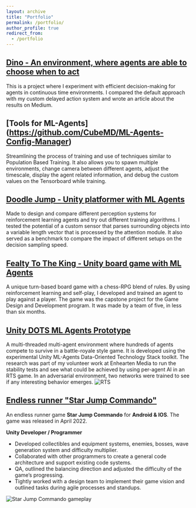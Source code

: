 ```yaml
---
layout: archive
title: "Portfolio"
permalink: /portfolio/
author_profile: true
redirect_from:
  - /portfolio
---
```



## [Dino - An environment, where agents are able to choose when to act](https://github.com/CubeMD/Dino)
This is a project where I experiment with efficient decision-making for agents in continuous time environments. I compared the default approach with my custom delayed action system and wrote an article about the results on Medium.

## [Tools for ML-Agents] (https://github.com/CubeMD/ML-Agents-Config-Manager)
Streamlining the process of training and use of techniques similar to Population Based Training. It also allows you to spawn multiple environments, change camera between different agents, adjust the timescale, display the agent related information, and debug the custom values on the Tensorboard while training.

## [Doodle Jump - Unity platformer with ML Agents](https://www.youtube.com/watch?v=IvUJZDy035o)
Made to design and compare different perception systems for reinforcement learning agents and try out different training algorithms. I tested the potential of a custom sensor that parses surrounding objects into a variable length vector that is processed by the attention module. It also served as a benchmark to compare the impact of different setups on the decision sampling speed.

## [Fealty To The King - Unity board game with ML Agents](https://www.youtube.com/watch?v=LyAL6vfuons)
A unique turn-based board game with a chess-RPG blend of rules. By using reinforcement learning and self-play, I developed and trained an agent to play against a player. The game was the capstone project for the Game Design and Development program. It was made by a team of five, in less than six months.

## [Unity DOTS ML Agents Prototype](https://www.youtube.com/watch?v=ujRuLjidH78)
A multi-threaded multi-agent environment where hundreds of agents compete to survive in a battle-royale style game. It is developed using the experimental Unity ML-Agents Data-Oriented Technology Stack toolkit. The research was part of my volunteer work at Enhearten Media to run the stability tests and see what could be achieved by using per-agent AI in an RTS game. In an adversarial environment, two networks were trained to see if any interesting behavior emerges.
![RTS](https://www.youtube.com/watch?v=ujRuLjidH78)

## [Endless runner "Star Jump Commando"](https://play.google.com/store/apps/details?id=com.cometstudios.starjumpcommando&hl=en_US&gl=US)

An endless runner game **Star Jump Commando** for **Android & IOS**. The game was released in April 2022.

**Unity Developer / Programmer**
- Developed collectibles and equipment systems, enemies, bosses, wave generation system and difficulty multiplier.
- Collaborated with other programmers to create a general code architecture and support existing code systems.
- QA, outlined the balancing direction and adjusted the difficulty of the game’s progressing.
- Tightly worked with a design team to implement their game vision and outlined tasks during agile processes and standups.

![Star Jump Commando gameplay](https://media.giphy.com/media/YOkl7ox9OMctplxaGg/giphy.gif)